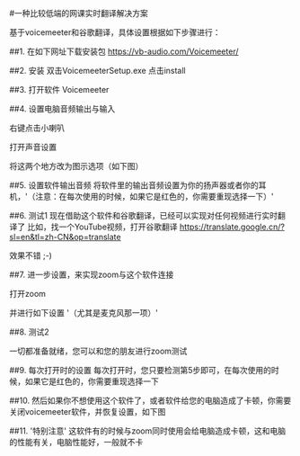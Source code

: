 #一种比较低端的网课实时翻译解决方案

基于voicemeeter和谷歌翻译，具体设置根据如下步骤进行：

##1. 在如下网址下载安装包
 https://vb-audio.com/Voicemeeter/


##2. 安装
双击VoicemeeterSetup.exe
点击install



##3. 打开软件
Voicemeeter




##4. 设置电脑音频输出与输入

右键点击小喇叭


打开声音设置

将这两个地方改为图示选项（如下图）




##5. 设置软件输出音频
将软件里的输出音频设置为你的扬声器或者你的耳机，'（注意：在每次使用的时候，如果它是红色的，你需要重现选择一下）'

##6. 测试1
现在借助这个软件和谷歌翻译，已经可以实现对任何视频进行实时翻译了
比如，找一个YouTube视频，打开谷歌翻译
https://translate.google.cn/?sl=en&tl=zh-CN&op=translate

效果不错 ;-)

##7. 进一步设置，来实现zoom与这个软件连接

打开zoom

并进行如下设置 '（尤其是麦克风那一项）'



##8. 测试2

一切都准备就绪，您可以和您的朋友进行zoom测试

##9. 每次打开时的设置
每次打开时，您只要检测第5步即可，在每次使用的时候，如果它是红色的，你需要重现选择一下



##10. 然后如果你不想使用这个软件了，或者软件给您的电脑造成了卡顿，你需要关闭voicemeeter软件，并恢复设置，如下图


##11. '特别注意' 这软件有的时候与zoom同时使用会给电脑造成卡顿，这和电脑的性能有关，电脑性能好，一般就不卡
